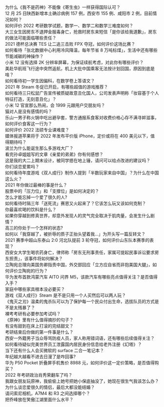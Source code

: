 为什么《我不是药神》不能像《寄生虫》一样获得国际认可？  
12 月 25 日陕西新增本土确诊病例 157 例，西安市 155 例、咸阳市 2 例，目前情况如何？  
如何评价 2022 考研数学试题，数学一、数学二和数学三难度如何？  
大三女生因房东不退押金服毒身亡，抢救时房东来短信「是你该给我道歉」，房东的做法可能面临哪些责任？  
2021 德杯总决赛 TES 让二追三击败 FPX 夺冠，如何评价这场比赛？  
如何看待「张北数据中心利用冷风降温，每年节省 8 万吨标煤」，生活中还有哪些节能减碳的神操作？  
小米 12 没有选择 2K 分辨率屏幕，为保证续航考虑，对此你有哪些评价？  
美赴华航班飞行途中突然返航，机上大批中国乘客无法按计划回国，原因到底是啥？  
如何看待初一学生因偏科，在数学卷上答语文？  
2021 年 Steam 冬促已开启，有哪些超值的游戏推荐？  
如何看待三只松鼠广告宣传被质疑故意丑化国人，公司发表声明称「妆容基于个人特征打造，无刻意丑化」？  
小米 12 官宣那么热闹，会 1999 元跟用户交朋友吗？  
猫对人是没有感情的吗？  
乐山一男子称火锅中吃出避孕套，警方通报系食客对收费价格心存不满寻衅滋事，如何评价食客这一行为？  
如何评价 2022 法硕专业课难度？  
媒体报道苹果将于 2022 年发布平价版 iPhone，定价或将在 400 美元以下，值得期待吗？  
波兰为什么能诞生那么多游戏大厂？  
看完孙卓姐姐写的文章《亲爱的弟弟》你有何感想？  
这是我的大二上期末设计，被同学摁在地上锤，请问可以给点改进的建议吗？  
你们谈恋爱累吗？  
如何看待年度游戏《双人成行》制作人提到「半数玩家来自中国」？为什么在中国这么火？  
2021 年你做过最棒的事是什么？  
股票中的「压力位」和「支撑位」是如何决定的？  
怎么才能忘掉一个爱了很久的人?  
如何看待时隔三年「送死流」赛恩又火起来了？它该怎么玩又该如何克制？  
你最喜欢喝的饮料是什么？  
如果你穿越到修真世界，却意外发现人的灵气完全取决于肌肉量，会发生什么剧情？  
高三的你处于一个怎样的状态?  
如何以「我穿越了，被折辱的质子正抬头望着我…」为开头写一篇反转文？  
2021 赛季中超山东泰山 2:0 河北队提前 3 轮夺冠，如何评价山东队本赛季的表现？  
西安女大学生喝农药身亡，律师称「房东无刑事责任，家属可提起民事诉讼要求房东担责」，该事件将如何解决？  
立陶宛总理向美国务卿指责中国，外交部回应「立方应自省而非抱美国大腿」，如何评价立陶宛的行为？  
华为发布首款鸿蒙汽车 AITO 问界 M5，该款汽车有哪些亮点值得关注？是否值得入手？  
家庭中哪些家具根本没必要买？  
游戏《双人成行》Steam 是不是只用一个人买然后可以两人玩？  
《鬼灭之刃》温柔的鬼杀队可以为了保护每一个民众付出生命，选拔队员的方式是不是太残暴了？  
裸考考研有必要参加考试吗？  
《原神》里有什么值得摘抄的句子？  
有没有甜到在床上打滚的完结甜文？  
考研结束后你做的第一件事是什么？  
西安一外籍男子当众辱骂防疫人员，家人称用错词语，还有哪些后续值得关注？  
如何看待疑似完美世界员工泄露国内居民身份信息给老外注册《幻塔》？  
当下还有什么人会买微软的 surface 二合一笔记本？  
年纪越大越看不进去日漫了是咋回事?  
华为 P50 Pocket 折叠屏手机售价 8988 元，如何评价这一定价策略，是否值得购买？  
2022 年考研政治肖秀荣翻车了吗？  
我跟女朋友玩原神，我偷偷上她号把她小保底抽没了，她现在很生气我该怎么办？  
为什么谈恋爱很久的情侣，最后大都没能结婚？  
请问索尼相机，A7M4 和 R3 之间选择哪个？  
把乔峰放在笑傲江湖里面什么水平？  
